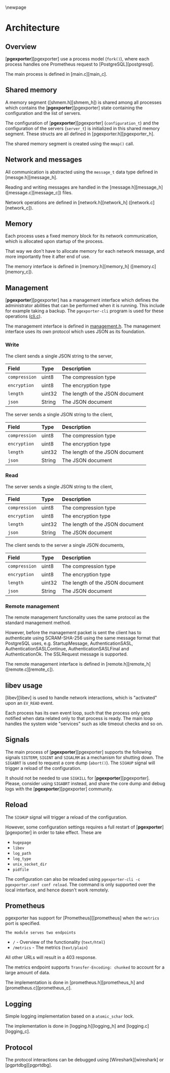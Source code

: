 \newpage

# Architecture

## Overview

[**pgexporter**][pgexporter] use a process model (`fork()`), where each process handles one Prometheus request to
[PostgreSQL][postgresql].

The main process is defined in [main.c][main_c].

## Shared memory

A memory segment ([shmem.h][shmem_h]) is shared among all processes which contains the [**pgexporter**][pgexporter]
state containing the configuration and the list of servers.

The configuration of [**pgexporter**][pgexporter] (`configuration_t`) and the configuration of the servers (`server_t`)
is initialized in this shared memory segment. These structs are all defined in [pgexporter.h][pgexporter_h].

The shared memory segment is created using the `mmap()` call.

## Network and messages

All communication is abstracted using the `message_t` data type defined in [messge.h][message_h].

Reading and writing messages are handled in the [message.h][message_h] ([message.c][message_c])
files.

Network operations are defined in [network.h][network_h] ([network.c][network_c]).

## Memory

Each process uses a fixed memory block for its network communication, which is allocated upon startup of the process.

That way we don't have to allocate memory for each network message, and more importantly free it after end of use.

The memory interface is defined in [memory.h][memory_h] ([memory.c][memory_c]).

## Management

[**pgexporter**][pgexporter]  has a management interface which defines the administrator abilities that can be performed when it is running.
This include for example taking a backup. The `pgexporter-cli` program is used for these operations ([cli.c](../src/cli.c)).

The management interface is defined in [management.h](../src/include/management.h). The management interface
uses its own protocol which uses JSON as its foundation.

### Write

The client sends a single JSON string to the server,

| Field         | Type   | Description                     |
| :------------ | :----- | :------------------------------ |
| `compression` | uint8  | The compression type            |
| `encryption`  | uint8  | The encryption type             |
| `length`      | uint32 | The length of the JSON document |
| `json`        | String | The JSON document               |

The server sends a single JSON string to the client,

| Field         | Type   | Description                     |
| :------------ | :----- | :------------------------------ |
| `compression` | uint8  | The compression type            |
| `encryption`  | uint8  | The encryption type             |
| `length`      | uint32 | The length of the JSON document |
| `json`        | String | The JSON document               |

### Read

The server sends a single JSON string to the client,

| Field         | Type   | Description                     |
| :------------ | :----- | :------------------------------ |
| `compression` | uint8  | The compression type            |
| `encryption`  | uint8  | The encryption type             |
| `length`      | uint32 | The length of the JSON document |
| `json`        | String | The JSON document               |

The client sends to the server a single JSON documents,

| Field         | Type   | Description                     |
| :------------ | :----- | :------------------------------ |
| `compression` | uint8  | The compression type            |
| `encryption`  | uint8  | The encryption type             |
| `length`      | uint32 | The length of the JSON document |
| `json`        | String | The JSON document               |

### Remote management

The remote management functionality uses the same protocol as the standard management method.

However, before the management packet is sent the client has to authenticate using SCRAM-SHA-256 using the
same message format that PostgreSQL uses, e.g. StartupMessage, AuthenticationSASL, AuthenticationSASLContinue,
AuthenticationSASLFinal and AuthenticationOk. The SSLRequest message is supported.

The remote management interface is defined in [remote.h][remote_h] ([remote.c][remote_c]).

## libev usage

[libev][libev] is used to handle network interactions, which is "activated"
upon an `EV_READ` event.

Each process has its own event loop, such that the process only gets notified when data related only to that process
is ready. The main loop handles the system wide "services" such as idle timeout checks and so on.

## Signals

The main process of [**pgexporter**][pgexporter] supports the following signals `SIGTERM`, `SIGINT` and `SIGALRM`
as a mechanism for shutting down. The `SIGABRT` is used to request a core dump (`abort()`).
The `SIGHUP` signal will trigger a reload of the configuration.

It should not be needed to use `SIGKILL` for [**pgexporter**][pgexporter]. Please, consider using `SIGABRT` instead, and share the
core dump and debug logs with the [**pgexporter**][pgexporter] community.

## Reload

The `SIGHUP` signal will trigger a reload of the configuration.

However, some configuration settings requires a full restart of [**pgexporter**][pgexporter] in order to take effect. These are

* `hugepage`
* `libev`
* `log_path`
* `log_type`
* `unix_socket_dir`
* `pidfile`

The configuration can also be reloaded using `pgexporter-cli -c pgexporter.conf conf reload`. The command is only supported
over the local interface, and hence doesn't work remotely.

## Prometheus

pgexporter has support for [Prometheus][[prometheus] when the `metrics` port is specified.

    The module serves two endpoints

* `/` - Overview of the functionality (`text/html`)
* `/metrics` - The metrics (`text/plain`)

All other URLs will result in a 403 response.

The metrics endpoint supports `Transfer-Encoding: chunked` to account for a large amount of data.

The implementation is done in [prometheus.h][prometheus_h] and
[prometheus.c][prometheus_c].

## Logging

Simple logging implementation based on a `atomic_schar` lock.

The implementation is done in [logging.h][logging_h] and
[logging.c][logging_c].

## Protocol

The protocol interactions can be debugged using [Wireshark][wireshark] or
[pgprtdbg][pgprtdbg].
